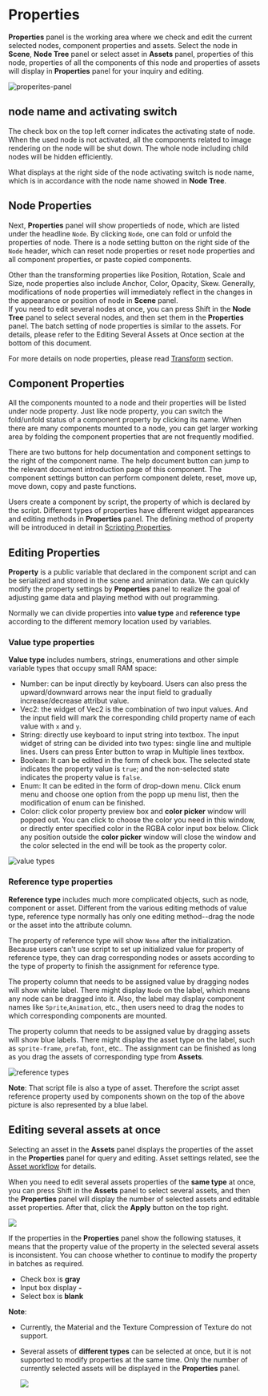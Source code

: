 # Properties

**Properties** panel is the working area where we check and edit the current selected nodes, component properties and assets. Select the node in **Scene**, **Node Tree** panel or select asset in **Assets** panel, properties of this node, properties of all the components of this node and properties of assets will display in **Properties** panel for your inquiry and editing.

![properites-panel](inspector/properites_panel.png)

## node name and activating switch

The check box on the top left corner indicates the activating state of node. When the used node is not activated, all the components related to image rendering on the node will be shut down. The whole node including child nodes will be hidden efficiently.

What displays at the right side of the node activating switch is node name, which is in accordance with the node name showed in **Node Tree**.

## Node Properties

Next, **Properties** panel will show propertieds of node, which are listed under the headline `Node`. By clicking `Node`, one can fold or unfold the properties of node. There is a node setting button on the right side of the `Node` header, which can reset node properties or reset node properties and all component properties, or paste copied components.

Other than the transforming properties like Position, Rotation, Scale and Size, node properties also include Anchor, Color, Opacity, Skew. Generally, modifications of node properties will immediately reflect in the changes in the appearance or position of node in **Scene** panel.<br>
If you need to edit several nodes at once, you can press Shift in the **Node Tree** panel to select several nodes, and then set them in the **Properties** panel. 
The batch setting of node properties is similar to the assets. For details, please refer to the Editing Several Assets at Once section at the bottom of this document.

For more details on node properties, please read [Transform](../../../content-workflow/transform.md) section.

## Component Properties

All the components mounted to a node and their properties will be listed under node property. Just like node property, you can switch the fold/unfold status of a component property by clicking its name. When there are many components mounted to a node, you can get larger working area by folding the component properties that are not frequently modified.

There are two buttons for help documentation and component settings to the right of the component name. The help document button can jump to the relevant document introduction page of this component. The component settings button can perform component delete, reset, move up, move down, copy and paste functions.

Users create a component by script, the property of which is declared by the script. Different types of properties have different widget appearances and editing methods in **Properties** panel. The defining method of property will be introduced in detail in [Scripting Properties](../../../scripting/reference/attributes.md).

## Editing Properties

**Property** is a public variable that declared in the component script and can be serialized and stored in the scene and animation data. We can quickly modify the property settings by **Properties** panel to realize the goal of adjusting game data and playing method with out programming.

Normally we can divide properties into **value type** and **reference type** according to the different memory location used by variables.

### Value type properties

**Value type** includes numbers, strings, enumerations and other simple variable types that occupy small RAM space:

- Number: can be input directly by keyboard. Users can also press the upward/downward arrows near the input field to gradually increase/decrease attribut value.
- Vec2: the widget of Vec2 is the combination of two input values. And the input field will mark the corresponding child property name of each value with `x` and `y`.
- String: directly use keyboard to input string into textbox. The input widget of string can be divided into two types: single line and multiple lines. Users can press Enter button to wrap in Multiple lines textbox.
- Boolean: It can be edited in the form of check box. The selected state indicates the property value is `true`; and the non-selected state indicates the property value is `false`.
- Enum: It can be edited in the form of drop-down menu. Click enum menu and choose one option from the popp up menu list, then the modification of enum can be finished.
- Color: click color property preview box and **color picker** window will popped out. You can click to choose the color you need in this window, or directly enter specified color in the RGBA color input box below. Click any position outside the **color picker** window will close the window and the color selected in the end will be took as the property color.

![value types](inspector/value_type.png)

### Reference type properties

**Reference type** includes much more complicated objects, such as node, component or asset. Different from the various editing methods of value type, reference type normally has only one editing method--drag the node or the asset into the attribute column.

The property of reference type will show `None` after the initialization. Because users can't use script to set up initialized value for property of reference type, they can drag corresponding nodes or assets according to the type of property to finish the assignment for reference type.

The property column that needs to be assigned value by dragging nodes will show white label. There might display `Node` on the label, which means any node can be dragged into it. Also, the label may display component names like `Sprite`,`Animation`, etc., then users need to drag the nodes to which corresponding components are mounted.

The property column that needs to be assigned value by dragging assets will show blue labels. There might display the asset type on the label, such as `sprite-frame`, `prefab`, `font`, etc.. The assignment can be finished as long as you drag the assets of corresponding type from **Assets**.

![reference types](inspector/reference_type.png)

  **Note**: That script file is also a type of asset. Therefore the script asset reference property used by components shown on the top of the above picture is also represented by a blue label.

## Editing several assets at once

Selecting an asset in the **Assets** panel displays the properties of the asset in the **Properties** panel for query and editing. Asset settings related, see the [Asset workflow](../../../asset-workflow/index.md#common-asset-workflow) for details.

When you need to edit several assets properties of the **same type** at once, you can press Shift in the **Assets** panel to select several assets, and then the **Properties** panel will display the number of selected assets and editable asset properties. After that, click the **Apply** button on the top right.

![](inspector/edit_many_res.png)

If the properties in the **Properties** panel show the following statuses, it means that the property value of the property in the selected several assets is inconsistent. You can choose whether to continue to modify the property in batches as required.
- Check box is **gray**
- Input box display **-**
- Select box is **blank**

**Note**:
- Currently, the Material and the Texture Compression of Texture do not support.
- Several assets of **different types** can be selected at once, but it is not supported to modify properties at the same time. Only the number of currently selected assets will be displayed in the **Properties** panel.

  ![](inspector/different_type_res.png)
